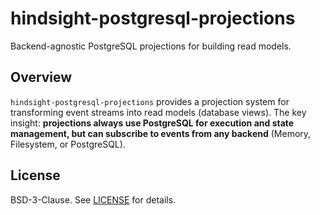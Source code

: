 # hindsight-postgresql-projections

Backend-agnostic PostgreSQL projections for building read models.

## Overview

`hindsight-postgresql-projections` provides a projection system for transforming event streams into read models (database views). The key insight: **projections always use PostgreSQL for execution and state management, but can subscribe to events from any backend** (Memory, Filesystem, or PostgreSQL).

## License

BSD-3-Clause. See [LICENSE](../LICENSE) for details.
